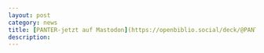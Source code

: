 ```yaml
---
layout: post
category: news
title: [PANTER-jetzt auf Mastodon](https://openbiblio.social/deck/@PANTER)
description: 
---
```

